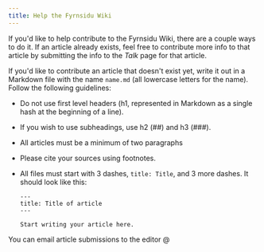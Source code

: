 ```yaml
---
title: Help the Fyrnsidu Wiki
---
```


If you'd like to help contribute to the Fyrnsidu Wiki,
there are a couple ways to do it. If an article already exists,
feel free to contribute more info to that article by submitting
the info to the *Talk* page for that article.

If you'd like to contribute an article that doesn't exist yet,
write it out in a Markdown file with the name `name.md` (all
lowercase letters for the name). Follow the following guidelines:

- Do not use first level headers (h1, represented in Markdown as
a single hash at the beginning of a line).

- If you wish to use subheadings, use h2 (##) and h3 (###).

- All articles must be a minimum of two paragraphs 

- Please cite your sources using footnotes.

- All files must start with 3 dashes, `title: Title`, and 3 more dashes.
It should look like this:
    ```
    ---
    title: Title of article
    ---
    
    Start writing your article here.
    ```

You can email article submissions to the editor @ 
